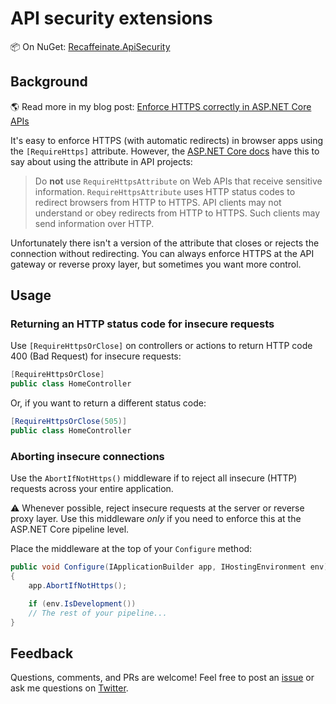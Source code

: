 # API security extensions

:package: On NuGet: [Recaffeinate.ApiSecurity](https://www.nuget.org/packages/Recaffeinate.ApiSecurity)

## Background

:earth_americas: Read more in my blog post: [Enforce HTTPS correctly in ASP.NET Core APIs](https://www.recaffeinate.co/post/enforce-https-aspnetcore-api/)

It's easy to enforce HTTPS (with automatic redirects) in browser apps using the `[RequireHttps]` attribute. However, the [ASP.NET Core docs](https://docs.microsoft.com/en-us/aspnet/core/security/enforcing-ssl) have this to say about using the attribute in API projects:

> Do **not** use `RequireHttpsAttribute` on Web APIs that receive sensitive information. `RequireHttpsAttribute` uses HTTP status codes to redirect browsers from HTTP to HTTPS. API clients may not understand or obey redirects from HTTP to HTTPS. Such clients may send information over HTTP.

Unfortunately there isn't a version of the attribute that closes or rejects the connection without redirecting. You can always enforce HTTPS at the API gateway or reverse proxy layer, but sometimes you want more control.

## Usage

### Returning an HTTP status code for insecure requests

Use `[RequireHttpsOrClose]` on controllers or actions to return HTTP code 400 (Bad Request) for insecure requests:

```csharp
[RequireHttpsOrClose]
public class HomeController
```

Or, if you want to return a different status code:

```csharp
[RequireHttpsOrClose(505)]
public class HomeController
```

### Aborting insecure connections

Use the `AbortIfNotHttps()` middleware if to reject all insecure (HTTP) requests across your entire application.

:warning: Whenever possible, reject insecure requests at the server or reverse proxy layer. Use this middleware _only_ if you need to enforce this at the ASP.NET Core pipeline level.

Place the middleware at the top of your `Configure` method:

```csharp
public void Configure(IApplicationBuilder app, IHostingEnvironment env)
{
    app.AbortIfNotHttps();

    if (env.IsDevelopment())
    // The rest of your pipeline...
}
```

## Feedback

Questions, comments, and PRs are welcome! Feel free to post an [issue](https://github.com/nbarbettini/ApiSecurity/issues) or ask me questions on [Twitter](https://twitter.com/nbarbettini).

